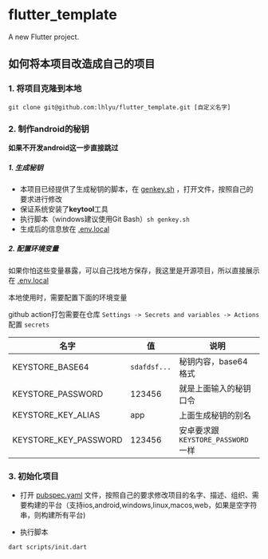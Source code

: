 # flutter_template

A new Flutter project.

## 如何将本项目改造成自己的项目

### 1. 将项目克隆到本地

```shell
git clone git@github.com:lhlyu/flutter_template.git [自定义名字]
```

### 2. 制作android的秘钥

**如果不开发android这一步直接跳过**

##### 1. 生成秘钥

- 本项目已经提供了生成秘钥的脚本，在 [genkey.sh](genkey.sh) ，打开文件，按照自己的要求进行修改
- 保证系统安装了**keytool**工具
- 执行脚本（windows建议使用Git Bash）`sh genkey.sh`
- 生成后的信息放在 [.env.local](.env.local)


##### 2. 配置环境变量

如果你怕这些变量暴露，可以自己找地方保存，我这里是开源项目，所以直接展示在 [.env.local](.env.local)

本地使用时，需要配置下面的环境变量

github action打包需要在仓库 `Settings -> Secrets and variables -> Actions` 配置 `secrets`

| 名字                    | 值            | 说明                           |
|-----------------------|--------------|------------------------------|
| KEYSTORE_BASE64       | `sdafdsf...` | 秘钥内容，base64格式                |
| KEYSTORE_PASSWORD     | 123456       | 就是上面输入的秘钥口令                  |
| KEYSTORE_KEY_ALIAS    | app          | 上面生成秘钥的别名                    |
| KEYSTORE_KEY_PASSWORD | 123456       | 安卓要求跟 `KEYSTORE_PASSWORD` 一样 |

### 3. 初始化项目

- 打开 [pubspec.yaml](pubspec.yaml) 文件，按照自己的要求修改项目的名字、描述、组织、需要构建的平台（支持ios,android,windows,linux,macos,web，如果是空字符串，则构建所有平台)

- 执行脚本

```shell
dart scripts/init.dart
```
